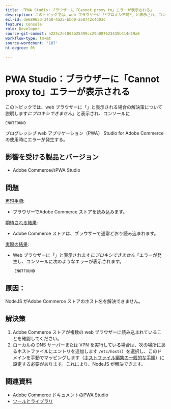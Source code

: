 ```yaml
---
title: 「PWA Studio：ブラウザーに「Cannot proxy to」エラーが表示される」
description: このトピックでは、web ブラウザーに「*プロキシ不可*」と表示され、コンソールに「
exl-id: de689633-34b8-4a25-bbd0-a58742c4d03c
feature: Console
role: Developer
source-git-commit: e223c2e1063b25399cc29a087623435b414e19a6
workflow-type: tm+mt
source-wordcount: '187'
ht-degree: 0%

---
```


# PWA Studio：ブラウザーに「Cannot proxy to」エラーが表示される

このトピックでは、web ブラウザーに「」と表示される場合の解決策について説明します&#x200B;*にプロキシできません*」と表示され、コンソールに

```
ENOTFOUND
```

プログレッシブ web アプリケーション（PWA） Studio for Adobe Commerceの使用時にエラーが発生する。

## 影響を受ける製品とバージョン

* Adobe CommerceのPWA Studio

## 問題

<u>再現手順</u>:

* ブラウザーでAdobe Commerce ストアを読み込みます。

<u>期待される結果</u>:

* Adobe Commerce ストアは、ブラウザーで通常どおり読み込まれます。

<u>実際の結果</u>:

* Web ブラウザーに「」と表示されます&#x200B;*にプロキシできません*「エラーが発生し、コンソールに次のようなエラーが表示されます。

```
    ENOTFOUND
```


## 原因：

NodeJS がAdobe Commerce ストアのホスト名を解決できません。

## 解決策

1. Adobe Commerce ストアが複数の web ブラウザーに読み込まれていることを確認してください。
1. ローカルの DNS サーバーまたは VPN を実行している場合は、次の場所にあるホストファイルにエントリを追加します `/etc/hosts`）を選択し、このドメインを手動でマッピングします（[ホストファイル編集の一般的な手順](https://linuxize.com/post/how-to-edit-your-hosts-file/)）に設定する必要があります。これにより、NodeJS が解決できます。

## 関連資料

* [Adobe Commerce ドキュメントのPWA Studio](https://magento.github.io/pwa-studio/)
* [ツールとライブラリ](https://magento.github.io/pwa-studio/technologies/tools-libraries/)
